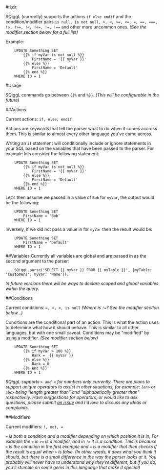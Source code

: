 #tl;dr;

SQiggL (currently) supports the actions `if else endif` and the condition/modifier pairs `is null, is not null, >, <, >=, <=, =, ==, ===, !>, !>=, !<, !<=, !=, !==` and other more uncommon ones. _(See the modifier section below for a full list)_

Example:
```
    UPDATE Something SET 
        {{% if myVar is not null %}} 
            FirstName = '{{ myVar }}' 
        {{% else %}} 
            FirstName = 'Default' 
        {{% end %}} 
    WHERE ID = 1 
```

#Usage

SQiggL commands go between `{{%` and `%}}`. _(This will be configurable in the future)_

##Actions

Current actions: `if, else, endif`

Actions are keywords that tell the parser what to do when it comes accross them. This is similar to almost every other language you've come across. 

Writing an `if` statement will conditionally include or ignore statements in your SQL based on the variables that have been passed to the parser. For example lets consider the following statement:
```
    UPDATE Something SET 
        {{% if myVar is not null %}} 
            FirstName = '{{ myVar }}'
        {{% else %}} 
            FirstName = 'Default' 
        {{% end %}} 
    WHERE ID = 1 
```
Let's then assume we passed in a value of `Bob` for `myVar`, the output would be the following:
```
    UPDATE Something SET 
        FirstName = 'Bob' 
    WHERE ID = 1 
```
Inversely, if we did not pass a value in for `myVar` then the result would be:
```
    UPDATE Something SET 
        FirstName = 'Default' 
    WHERE ID = 1 
```

##Variables
Currently all variables are global and are passed in as the second argument to the parser:
```
    SQiggL.parse('SELECT {{ myVar }} FROM {{ myTable }}', {myTable: 'Customers', myVar: 'Name'});
```
_In future versions there will be ways to declare scoped and global variables within the query._

##Conditions

Current conditions: `=, >, <, is null` _(Where is `!=`? See the modifier section below...)_

Conditions are the conditional part of an action. This is what the action uses to determine what how it should behave. This is similar to all other languages, but with one small caveat. Conditions may be "modified" by using a modifier. _(See modifier section below)_

```
    UPDATE Something SET 
        {{% if myVar > 100 %}} 
            Rank =  {{ myVar }}
        {{% else %}} 
            Rank = 0 
        {{% end %}} 
    WHERE ID = 1
```
_SQiggL supports `> and <` for numbers only currently. There are plans to support unique operators to assist in other situations, for example: `len>` or `abc>` being "length greater than" and "alphabetically greater than" respectively. Have suggestions for operators, or would like to ask questions, please submit [an issue](https://github.com/SnareChops/SQiggL-js/issues) and I'd love to discuss any ideas or complaints._

##Modifiers

Current modifiers: `!, not, =`


_`=` is both a condition and a modifier depending on which position it is in, For example the `=` in `>=` is a modifier, and in `!=` it is a condition. This is because `>` is the condition in the first example and `=` is a modifier that then checks if the result is equal when `>` is false. (In other words, it does what you think it should, but there is a small difference in the way the parser looks at it. You probably will never have to understand why they're different, but if you do, you'll stumble on some gems in this language that make it special)_